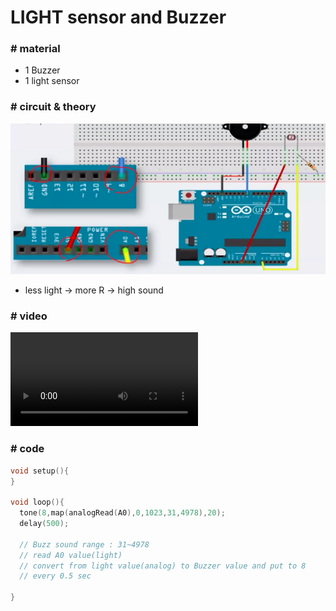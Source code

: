 # LIGHT sensor and Buzzer

### # material

- 1 Buzzer
- 1 light sensor 



### # circuit & theory 

![light_Buzzer](light_Buzzer.png)

- less light -> more R -> high sound

### # video

<video src="lightsensor_buzzer.mp4"></video>



### # code

```c
void setup(){
}

void loop(){
  tone(8,map(analogRead(A0),0,1023,31,4978),20);
  delay(500);
  
  // Buzz sound range : 31~4978
  // read A0 value(light)
  // convert from light value(analog) to Buzzer value and put to 8
  // every 0.5 sec
  
}
```



